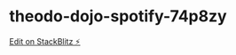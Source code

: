 # theodo-dojo-spotify-74p8zy

[Edit on StackBlitz ⚡️](https://stackblitz.com/edit/theodo-dojo-spotify-74p8zy)